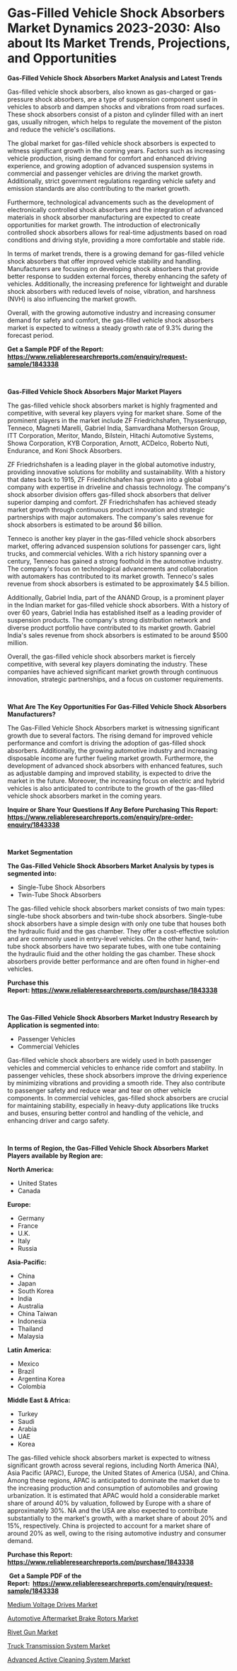 <p><h1>Gas-Filled Vehicle Shock Absorbers Market Dynamics 2023-2030: Also about Its Market Trends, Projections, and Opportunities</h1></p><p><strong>Gas-Filled Vehicle Shock Absorbers Market Analysis and Latest Trends</strong></p>
<p><p>Gas-filled vehicle shock absorbers, also known as gas-charged or gas-pressure shock absorbers, are a type of suspension component used in vehicles to absorb and dampen shocks and vibrations from road surfaces. These shock absorbers consist of a piston and cylinder filled with an inert gas, usually nitrogen, which helps to regulate the movement of the piston and reduce the vehicle's oscillations.</p><p>The global market for gas-filled vehicle shock absorbers is expected to witness significant growth in the coming years. Factors such as increasing vehicle production, rising demand for comfort and enhanced driving experience, and growing adoption of advanced suspension systems in commercial and passenger vehicles are driving the market growth. Additionally, strict government regulations regarding vehicle safety and emission standards are also contributing to the market growth.</p><p>Furthermore, technological advancements such as the development of electronically controlled shock absorbers and the integration of advanced materials in shock absorber manufacturing are expected to create opportunities for market growth. The introduction of electronically controlled shock absorbers allows for real-time adjustments based on road conditions and driving style, providing a more comfortable and stable ride.</p><p>In terms of market trends, there is a growing demand for gas-filled vehicle shock absorbers that offer improved vehicle stability and handling. Manufacturers are focusing on developing shock absorbers that provide better response to sudden external forces, thereby enhancing the safety of vehicles. Additionally, the increasing preference for lightweight and durable shock absorbers with reduced levels of noise, vibration, and harshness (NVH) is also influencing the market growth.</p><p>Overall, with the growing automotive industry and increasing consumer demand for safety and comfort, the gas-filled vehicle shock absorbers market is expected to witness a steady growth rate of 9.3% during the forecast period.</p></p>
<p><strong>Get a Sample PDF of the Report:&nbsp; <a href="https://www.reliableresearchreports.com/enquiry/request-sample/1843338">https://www.reliableresearchreports.com/enquiry/request-sample/1843338</a></strong></p>
<p>&nbsp;</p>
<p><strong>Gas-Filled Vehicle Shock Absorbers Major Market Players</strong></p>
<p><p>The gas-filled vehicle shock absorbers market is highly fragmented and competitive, with several key players vying for market share. Some of the prominent players in the market include ZF Friedrichshafen, Thyssenkrupp, Tenneco, Magneti Marelli, Gabriel India, Samvardhana Motherson Group, ITT Corporation, Meritor, Mando, Bilstein, Hitachi Automotive Systems, Showa Corporation, KYB Corporation, Arnott, ACDelco, Roberto Nuti, Endurance, and Koni Shock Absorbers.</p><p>ZF Friedrichshafen is a leading player in the global automotive industry, providing innovative solutions for mobility and sustainability. With a history that dates back to 1915, ZF Friedrichshafen has grown into a global company with expertise in driveline and chassis technology. The company's shock absorber division offers gas-filled shock absorbers that deliver superior damping and comfort. ZF Friedrichshafen has achieved steady market growth through continuous product innovation and strategic partnerships with major automakers. The company's sales revenue for shock absorbers is estimated to be around $6 billion.</p><p>Tenneco is another key player in the gas-filled vehicle shock absorbers market, offering advanced suspension solutions for passenger cars, light trucks, and commercial vehicles. With a rich history spanning over a century, Tenneco has gained a strong foothold in the automotive industry. The company's focus on technological advancements and collaboration with automakers has contributed to its market growth. Tenneco's sales revenue from shock absorbers is estimated to be approximately $4.5 billion.</p><p>Additionally, Gabriel India, part of the ANAND Group, is a prominent player in the Indian market for gas-filled vehicle shock absorbers. With a history of over 60 years, Gabriel India has established itself as a leading provider of suspension products. The company's strong distribution network and diverse product portfolio have contributed to its market growth. Gabriel India's sales revenue from shock absorbers is estimated to be around $500 million.</p><p>Overall, the gas-filled vehicle shock absorbers market is fiercely competitive, with several key players dominating the industry. These companies have achieved significant market growth through continuous innovation, strategic partnerships, and a focus on customer requirements.</p></p>
<p>&nbsp;</p>
<p><strong>What Are The Key Opportunities For Gas-Filled Vehicle Shock Absorbers Manufacturers?</strong></p>
<p><p>The Gas-Filled Vehicle Shock Absorbers market is witnessing significant growth due to several factors. The rising demand for improved vehicle performance and comfort is driving the adoption of gas-filled shock absorbers. Additionally, the growing automotive industry and increasing disposable income are further fueling market growth. Furthermore, the development of advanced shock absorbers with enhanced features, such as adjustable damping and improved stability, is expected to drive the market in the future. Moreover, the increasing focus on electric and hybrid vehicles is also anticipated to contribute to the growth of the gas-filled vehicle shock absorbers market in the coming years.</p></p>
<p><strong>Inquire or Share Your Questions If Any Before Purchasing This Report: <a href="https://www.reliableresearchreports.com/enquiry/pre-order-enquiry/1843338">https://www.reliableresearchreports.com/enquiry/pre-order-enquiry/1843338</a></strong></p>
<p>&nbsp;</p>
<p><strong>Market Segmentation</strong></p>
<p><strong>The Gas-Filled Vehicle Shock Absorbers Market Analysis by types is segmented into:</strong></p>
<p><ul><li>Single-Tube Shock Absorbers</li><li>Twin-Tube Shock Absorbers</li></ul></p>
<p><p>The gas-filled vehicle shock absorbers market consists of two main types: single-tube shock absorbers and twin-tube shock absorbers. Single-tube shock absorbers have a simple design with only one tube that houses both the hydraulic fluid and the gas chamber. They offer a cost-effective solution and are commonly used in entry-level vehicles. On the other hand, twin-tube shock absorbers have two separate tubes, with one tube containing the hydraulic fluid and the other holding the gas chamber. These shock absorbers provide better performance and are often found in higher-end vehicles.</p></p>
<p><strong>Purchase this Report:&nbsp;<a href="https://www.reliableresearchreports.com/purchase/1843338">https://www.reliableresearchreports.com/purchase/1843338</a></strong></p>
<p>&nbsp;</p>
<p><strong>The Gas-Filled Vehicle Shock Absorbers Market Industry Research by Application is segmented into:</strong></p>
<p><ul><li>Passenger Vehicles</li><li>Commercial Vehicles</li></ul></p>
<p><p>Gas-filled vehicle shock absorbers are widely used in both passenger vehicles and commercial vehicles to enhance ride comfort and stability. In passenger vehicles, these shock absorbers improve the driving experience by minimizing vibrations and providing a smooth ride. They also contribute to passenger safety and reduce wear and tear on other vehicle components. In commercial vehicles, gas-filled shock absorbers are crucial for maintaining stability, especially in heavy-duty applications like trucks and buses, ensuring better control and handling of the vehicle, and enhancing driver and cargo safety.</p></p>
<p>&nbsp;</p>
<p><strong>In terms of Region, the Gas-Filled Vehicle Shock Absorbers Market Players available by Region are:</strong></p>
<p>
    <p> <strong> North America: </strong>
        <ul>
            <li>United States</li>
            <li>Canada</li>
        </ul>
        </p> 
    <p> <strong> Europe: </strong>
        <ul>
            <li>Germany</li>
            <li>France</li>
            <li>U.K.</li>
            <li>Italy</li>
            <li>Russia</li>
        </ul>
        </p> 
    <p> <strong> Asia-Pacific: </strong>
        <ul>
            <li>China</li>
            <li>Japan</li>
            <li>South Korea</li>
            <li>India</li>
            <li>Australia</li>
            <li>China Taiwan</li>
            <li>Indonesia</li>
            <li>Thailand</li>
            <li>Malaysia</li>
        </ul>
        </p> 
    <p> <strong> Latin America: </strong>
        <ul>
            <li>Mexico</li>
            <li>Brazil</li>
            <li>Argentina Korea</li>
            <li>Colombia</li>
        </ul>
        </p> 
    <p> <strong> Middle East & Africa: </strong>
        <ul>
            <li>Turkey</li>
            <li>Saudi</li>
            <li>Arabia</li>
            <li>UAE</li>
            <li>Korea</li>
        </ul>
    </p>
    </p>
<p><p>The gas-filled vehicle shock absorbers market is expected to witness significant growth across several regions, including North America (NA), Asia Pacific (APAC), Europe, the United States of America (USA), and China. Among these regions, APAC is anticipated to dominate the market due to the increasing production and consumption of automobiles and growing urbanization. It is estimated that APAC would hold a considerable market share of around 40% by valuation, followed by Europe with a share of approximately 30%. NA and the USA are also expected to contribute substantially to the market's growth, with a market share of about 20% and 15%, respectively. China is projected to account for a market share of around 20% as well, owing to the rising automotive industry and consumer demand.</p></p>
<p><strong>Purchase this Report: <a href="https://www.reliableresearchreports.com/purchase/1843338">https://www.reliableresearchreports.com/purchase/1843338</a></strong></p>
<p>&nbsp;<strong>Get a Sample PDF of the Report:&nbsp;&nbsp;<a href="https://www.reliableresearchreports.com/enquiry/request-sample/1843338">https://www.reliableresearchreports.com/enquiry/request-sample/1843338</a></strong></p>
<p><strong></strong></p>
<p><p><a href="https://www.linkedin.com/pulse/medium-voltage-drives-market-insights-players-forecast-bmdte/">Medium Voltage Drives Market</a></p><p><a href="https://github.com/Paul14Anderson63/Market-Research-Report-List-1/blob/main/automotive-aftermarket-brake-rotors-market.md">Automotive Aftermarket Brake Rotors Market</a></p><p><a href="https://medium.com/@margaretlee84/rivet-gun-market-research-report-its-history-and-forecast-2023-to-2030-3166c75b1401">Rivet Gun Market</a></p><p><a href="https://www.linkedin.com/pulse/truck-transmission-system-market-insights-players-forecast-lluse/">Truck Transmission System Market</a></p><p><a href="https://github.com/aasishrp01/Market-Research-Report-List-1/blob/main/advanced-active-cleaning-system-market.md">Advanced Active Cleaning System Market</a></p></p>